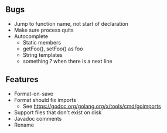 ## Bugs
- Jump to function name, not start of declaration
- Make sure process quits
- Autocomplete
  - Static members
  - getFoo(), setFoo() as foo
  - String templates
  - something.? when there is a next line

## Features
- Format-on-save
- Format should fix imports
  - See https://godoc.org/golang.org/x/tools/cmd/goimports
- Support files that don't exist on disk
- Javadoc comments
- Rename